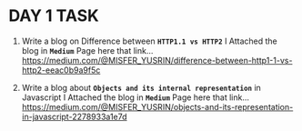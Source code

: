 # DAY 1 TASK

1. Write a blog on Difference between  **`HTTP1.1 vs HTTP2`**
   I Attached the blog in **`Medium`** Page here that link... https://medium.com/@MISFER_YUSRIN/difference-between-http1-1-vs-http2-eeac0b9a9f5c

2. Write a blog about **`Objects and its internal representation`** in   Javascript
    I Attached the blog in **`Medium`** Page here that link... https://medium.com/@MISFER_YUSRIN/objects-and-its-representation-in-javascript-2278933a1e7d
